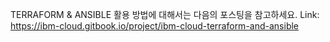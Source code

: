 TERRAFORM & ANSIBLE 활용 방법에 대해서는 다음의 포스팅을 참고하세요.
Link: https://ibm-cloud.gitbook.io/project/ibm-cloud-terraform-and-ansible

